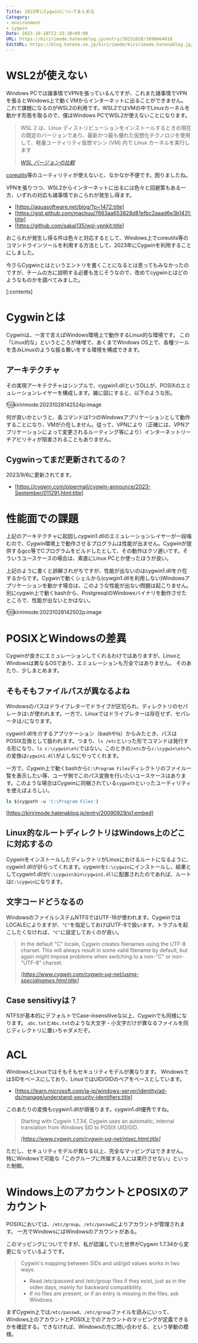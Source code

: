 ```yaml
---
Title: 2023年にCygwinについてまとめる
Category:
- environment
- cygwin
Date: 2023-10-28T12:33:38+09:00
URL: https://kiririmode.hatenablog.jp/entry/20231028/1698464018
EditURL: https://blog.hatena.ne.jp/kiririmode/kiririmode.hatenablog.jp/atom/entry/6801883189054036919
---
```


# WSL2が使えない

Windows PCでは諸事情でVPNを張っているんですが、これまた諸事情でVPNを張るとWindows上で動くVMからインターネットに出ることができません。
これで課題になるのがWSL2の利用です。WSL2ではVMの中でLinuxカーネルを動かす形態を取るので、僕はWindows PCでWSL2が使えないことになります。

> WSL 2 は、Linux ディストリビューションをインストールするときの現在の既定のバージョンであり、最新かつ最も優れた仮想化テクノロジを使用して、軽量ユーティリティ仮想マシン (VM) 内で Linux カーネルを実行します
>
> <cite>[WSL バージョンの比較](https://learn.microsoft.com/ja-jp/windows/wsl/compare-versions)</cite>

[coreutils](https://www.gnu.org/software/coreutils/)等のユーティリティが使えないと、なかなか不便です。困りましたね。

VPNを張りつつ、WSL2からインターネットに出るには色々と回避策もある一方、いずれの対応も諸事情でおこられが発生し得ます。

- [https://aquasoftware.net/blog/?p=1472:title]
- [https://gist.github.com/machuu/7663aa653828d81efbc2aaad6e3b1431:title]
- [https://github.com/sakai135/wsl-vpnkit:title]

おこられが発生し得る件は色々と対応するとして、Windows上でcoreutils等のコマンドラインツールを利用する方法として、2023年にCygwinを利用することにしました。

今さらCygwinとはというエントリを書くことになるとは思ってもみなかったのですが、チームの方に説明する必要も生じそうなので、改めてcygwinとはどのようなものかを調べてみました。

[:contents]

# Cygwinとは

Cygwinは、一言で言えばWindows環境上で動作するLinux的な環境です。
この「Linux的な」というところが味噌で、あくまでWindows OS上で、各種ツールを含みLinuxのような振る舞いをする環境を構成できます。

## アーキテクチャ

その実現アーキテクチャはシンプルで、cygwin1.dllというDLLが、POSIXのエミュレーションレイヤーを構成します。雑に図にすると、以下のような形。

f:id:kiririmode:20231028142524p:image

何が良いかというと、各コマンドは1つのWindowsアプリケーションとして動作することになり、VMが介在しません。従って、VPNにより（正確には、VPNアプリケーションによって変更されるルーティング等により）インターネットリーチアビリティが阻害されることもありません。

## Cygwinってまだ更新されてるの？

2023/9/6に更新されてます。

- [https://cygwin.com/pipermail/cygwin-announce/2023-September/011291.html:title]

# 性能面での課題

上記のアーキテクチャに起因しcygwin1.dllのエミュレーションレイヤーが一段噛むので、Cygwin環境上で動作させるプログラムは性能が出ません。Cygwinが提供するgcc等でCプログラムをビルドしたとして、その動作はクソ遅いです。そういうユースケースの場合は、素直にLinux PCとか使ったほうが良い。

上記のように書くと誤解されがちですが、性能が出ないのはcygwin1.dllを介在するからです。Cygwinで動くシェルから(cywgin1.dllを利用しない)Windowsアプリケーションを動かす場合は、このような性能が出ない問題は起こりません。
別にcygwin上で動くbashから、PostgresqlのWindowsバイナリを動作させたところで、性能が出ないとかはない。

f:id:kiririmode:20231028142502p:image

# POSIXとWindowsの差異

Cygwinが良きにエミュレーションしてくれるわけではありますが、LinuxとWindowsは異なるOSであり、エミュレーションも万全ではありません。
そのあたり、少しまとめます。

## そもそもファイルパスが異なるよね

Windowsのパスはドライブレターでドライブが区切られ、ディレクトリのセパレータは`\`が使われます。一方で、Linuxではドライブレターは存在せず、セパレータは`/`になります。

cygwin1.dllを介するアプリケーション（bashやls）からみたとき、パスはPOSIX互換として扱われます。つまり、`ls /etc`といった形でコマンドは発行する形になり、`ls c:\cygwin\etc`ではない。このときの`/etc`から`c:\cygwin\etc`への変換は`cygwin1.dll`がよしなにやってくれます。

一方で、Cygwin上で動くbashから`C:\Program Files`ディレクトリのファイル一覧を表示したい等、ユーザ側でこのパス変換を行いたいユースケースはあります。このような場合はCygwinに同梱されている`cygpath`といったユーティリティを使えばよろしい。

```tcsh
ls $(cygpath -u 'C:\Program Files')
```

[https://kiririmode.hatenablog.jp/entry/20090929/p1:embed]

## Linux的なルートディレクトリはWindows上のどこに対応するの

CygwinをインストールしたディレクトリがLinuxにおけるルートになるように、cygwin1.dllが計らってくれます。cygwinを`C:\cygwin`にインストールし、結果としてcygwin1.dllが`C:\cygwin\bin\cygwin1.dll`に配置されたのであれば、ルートは`C:\cygwin`になります。

## 文字コードどうなるの

WindowsのファイルシステムNTFSではUTF-16が使われます。CygwinではLOCALEによりますが、`"C"`を指定しておけばUTF-8で扱います。トラブルを起こしたくなければ、`"C"`に設定しておくのが良い。

> In the default "C" locale, Cygwin creates filenames using the UTF-8 charset. This will always result in some valid filename by default, but again might impose problems when switching to a non-"C" or non-"UTF-8" charset.
>
> <cite>[https://www.cygwin.com/cygwin-ug-net/using-specialnames.html:title]</cite>

## Case sensitivyは？

NTFSが基本的にデフォルトでCase-insensitiveな以上、Cygwinでも同様になります。
`abc.txt`と`Abc.txt`のような大文字・小文字だけが異なるファイルを同じディレクトリに置いちゃダメだぞ。

# ACL

WindowsとLinuxではそもそもセキュリティモデルが異なります。
WindowsではSIDをベースにしており、LinuxではUID/GIDのペアをベースとしています。

- [https://learn.microsoft.com/ja-jp/windows-server/identity/ad-ds/manage/understand-security-identifiers:title]

このあたりの変換もcygwin1.dllが頑張ります。cygwin1.dll優秀ですね。

> Starting with Cygwin 1.7.34, Cygwin uses an automatic, internal translation from Windows SID to POSIX UID/GID.
>
> <cite>[https://www.cygwin.com/cygwin-ug-net/ntsec.html:title]</cite>

ただし、セキュリティモデルが異なる以上、完全なマッピングはできません。
特にWindowsで可能な「このグループに所属する人には実行させない」といった制御。

# Windows上のアカウントとPOSIXのアカウント

POSIXにおいては、`/etc/group`、`/etc/passwd`によりアカウントが管理されます。
一方でWindowsにはWindowsのアカウントがある。

このマッピングについてですが、私が認識していた世界がCygwin 1.7.34から変更になっているようです。

> Cygwin's mapping between SIDs and uid/gid values works in two ways.
>
> - Read /etc/passwd and /etc/group files if they exist, just as in the olden days, mainly for backward compatibility.
> - If no files are present, or if an entry is missing in the files, ask Windows.

まずCygwin上では`/etc/passwd`、`/etc/group`ファイルを読みにいって、Windows上のアカウントとPOSIX上でのアカウントのマッピングが定義できるかを確認する。できなければ、Windowsの方に問い合わせる、という挙動の模様。
